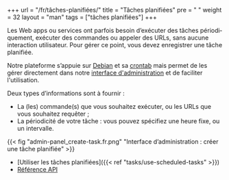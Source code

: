 +++
url = "/fr/tâches-planifiées/"
title = "Tâches planifiées"
pre = "<i class='fas fa-fw fa-stopwatch'></i> "
weight = 32
layout = "man"
tags = ["tâches planifiées"]
+++

Les Web apps ou ser­vices ont par­fois besoin d’exé­cu­ter des tâches pério­di­que­ment, exé­cu­ter des com­mandes ou ap­pe­ler des URLs, sans aucune inter­ac­tion uti­li­sa­teur. Pour gérer ce point, vous devez enre­gis­trer une tâche pla­ni­fiée.

Notre pla­te­forme s’ap­puie sur [Debian](https://www.debian.org/) et sa [crontab](https://fr.wikipedia.org/wiki/Cron) mais permet de les gérer directement dans notre [interface d'administration](https://admin.alwaysdata.com) et de faciliter l'utilisation. 

Deux types d’in­for­ma­tions sont à fournir :

- La (les) commande(s) que vous sou­hai­tez exé­cu­ter, ou les URLs que vous sou­hai­tez requê­ter ;
- La pério­di­ci­té de votre tâche : vous pou­vez spé­ci­fiez une heure fixe, ou un inter­valle.

{{< fig "admin-panel_create-task.fr.png" "Interface d’ad­mi­nis­tra­tion : créer une tâche pla­ni­fiée" >}}

- [Utiliser les tâches planifiées]({{< ref "tasks/use-scheduled-tasks" >}})
- [Référence API](https://api.alwaysdata.com/v1/job/doc/)
